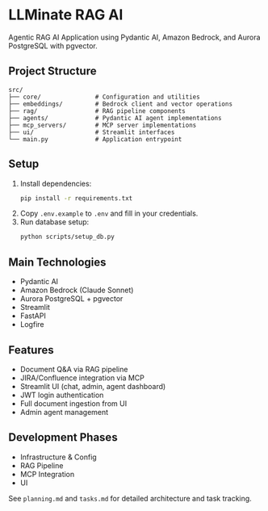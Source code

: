 # LLMinate RAG AI

Agentic RAG AI Application using Pydantic AI, Amazon Bedrock, and Aurora PostgreSQL with pgvector.

## Project Structure

```
src/
├── core/               # Configuration and utilities
├── embeddings/         # Bedrock client and vector operations
├── rag/                # RAG pipeline components
├── agents/             # Pydantic AI agent implementations
├── mcp_servers/        # MCP server implementations
├── ui/                 # Streamlit interfaces
└── main.py             # Application entrypoint
```

## Setup

1. Install dependencies:
   ```bash
   pip install -r requirements.txt
   ```
2. Copy `.env.example` to `.env` and fill in your credentials.
3. Run database setup:
   ```bash
   python scripts/setup_db.py
   ```

## Main Technologies
- Pydantic AI
- Amazon Bedrock (Claude Sonnet)
- Aurora PostgreSQL + pgvector
- Streamlit
- FastAPI
- Logfire

## Features
- Document Q&A via RAG pipeline
- JIRA/Confluence integration via MCP
- Streamlit UI (chat, admin, agent dashboard)
- JWT login authentication
- Full document ingestion from UI
- Admin agent management

## Development Phases
- Infrastructure & Config
- RAG Pipeline
- MCP Integration
- UI

See `planning.md` and `tasks.md` for detailed architecture and task tracking.
